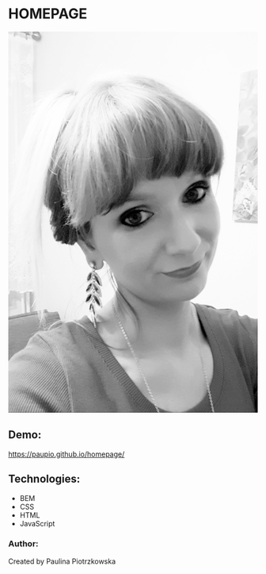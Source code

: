 # HOMEPAGE

![Paulina](images/Paulina.jpg)

## Demo:
https://paupio.github.io/homepage/

## Technologies:
- BEM
- CSS
- HTML
- JavaScript

### Author:
Created by Paulina Piotrzkowska
